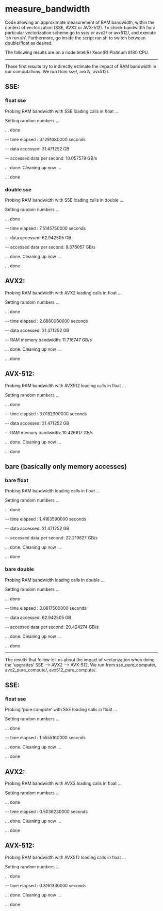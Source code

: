 # measure_bandwidth

Code allowing an approximate measurement of RAM bandwidth, within the context of vectorization (SSE, AVX2 or AVX-512). To check bandwidth for a particular vectorization scheme go to sse/ or avx2/ or avx512/, and execute 'sh run.sh'. Furthermore, go inside the script run.sh to switch between double/float as desired.

The following results are on a node Intel(R) Xeon(R) Platinum 8180 CPU.

-----------

These first results try to indirectly estimate the impact of RAM bandwidth in our computations. We run from sse/, avx2/, avx512/.

## SSE:

### float sse

Probing RAM bandwidth with SSE loading calls in float ...

 Setting random numbers ...

 ... done

 -- time elapsed : 3.1291080000 seconds

 -- data accessed: 31.471252 GB

 -- accessed data per second: 10.057579 GB/s

... done. Cleaning up now ...

... done

### double sse

Probing RAM bandwidth with SSE loading calls in double ...

 Setting random numbers ...

 ... done

 -- time elapsed : 7.5145750000 seconds

 -- data accessed: 62.942505 GB

 -- accessed data per second: 8.376057 GB/s

... done. Cleaning up now ...

... done


## AVX2:

Probing RAM bandwidth with AVX2 loading calls in float ...

 Setting random numbers ...

 ... done

 -- time elapsed : 2.6860060000 seconds

 -- data accessed: 31.471252 GB

 -- RAM memory bandwidth: 11.716747 GB/s

... done. Cleaning up now ...

... done


## AVX-512:

Probing RAM bandwidth with AVX512 loading calls in float ...

 Setting random numbers ...

 ... done

 -- time elapsed : 3.0182990000 seconds

 -- data accessed: 31.471252 GB

 -- RAM memory bandwidth: 10.426817 GB/s

... done. Cleaning up now ...

... done


## bare (basically only memory accesses)

### bare float

Probing RAM bandwidth loading calls in float ...

 Setting random numbers ...

 ... done

 -- time elapsed : 1.4163590000 seconds

 -- data accessed: 31.471252 GB

 -- accessed data per second: 22.219827 GB/s

... done. Cleaning up now ...

... done

### bare double

Probing RAM bandwidth loading calls in double ...

 Setting random numbers ...

 ... done

 -- time elapsed : 3.0817500000 seconds

 -- data accessed: 62.942505 GB

 -- accessed data per second: 20.424274 GB/s

... done. Cleaning up now ...

... done

-----------

The results that follow tell us about the impact of vectorization when doing the 'upgrades' SSE --> AVX2 --> AVX-512. We run from sse_pure_compute/, avx2_pure_compute/, 
avx512_pure_compute/.

## SSE:

### float sse

Probing 'pure compute' with SSE loading calls in float ...

 Setting random numbers ...

 ... done

 -- time elapsed : 1.5555160000 seconds

... done. Cleaning up now ...

... done

## AVX2:

Probing RAM bandwidth with AVX2 loading calls in float ...

 Setting random numbers ...

 ... done

 -- time elapsed : 0.5036230000 seconds

... done. Cleaning up now ...

... done

## AVX-512:

Probing RAM bandwidth with AVX512 loading calls in float ...

 Setting random numbers ...

 ... done

 -- time elapsed : 0.3161330000 seconds

... done. Cleaning up now ...

... done
